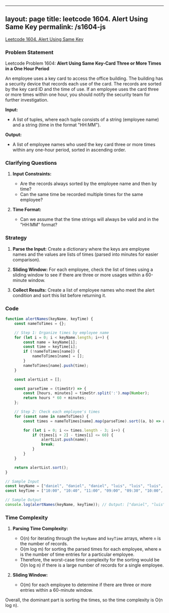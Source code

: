 
---
layout: page
title: leetcode 1604. Alert Using Same Key
permalink: /s1604-js
---
[Leetcode 1604. Alert Using Same Key](https://algoadvance.github.io/algoadvance/l1604)
### Problem Statement

Leetcode Problem 1604: **Alert Using Same Key-Card Three or More Times in a One Hour Period**

An employee uses a key card to access the office building. The building has a security device that records each use of the card. The records are sorted by the key card ID and the time of use. If an employee uses the card three or more times within one hour, you should notify the security team for further investigation.

**Input:**

- A list of tuples, where each tuple consists of a string (employee name) and a string (time in the format "HH:MM").

**Output:**

- A list of employee names who used the key card three or more times within any one-hour period, sorted in ascending order.

### Clarifying Questions

1. **Input Constraints:**
   - Are the records always sorted by the employee name and then by time?
   - Can the same time be recorded multiple times for the same employee?

2. **Time Format:**
   - Can we assume that the time strings will always be valid and in the "HH:MM" format?

### Strategy

1. **Parse the Input:** Create a dictionary where the keys are employee names and the values are lists of times (parsed into minutes for easier comparison).

2. **Sliding Window:** For each employee, check the list of times using a sliding window to see if there are three or more usages within a 60-minute window.

3. **Collect Results:** Create a list of employee names who meet the alert condition and sort this list before returning it.

### Code

```javascript
function alertNames(keyName, keyTime) {
    const nameToTimes = {};

    // Step 1: Organize times by employee name
    for (let i = 0; i < keyName.length; i++) {
        const name = keyName[i];
        const time = keyTime[i];
        if (!nameToTimes[name]) {
            nameToTimes[name] = [];
        }
        nameToTimes[name].push(time);
    }

    const alertList = [];

    const parseTime = (timeStr) => {
        const [hours, minutes] = timeStr.split(':').map(Number);
        return hours * 60 + minutes;
    };

    // Step 2: Check each employee's times
    for (const name in nameToTimes) {
        const times = nameToTimes[name].map(parseTime).sort((a, b) => a - b);

        for (let i = 0; i <= times.length - 3; i++) {
            if (times[i + 2] - times[i] <= 60) {
                alertList.push(name);
                break;
            }
        }
    }

    return alertList.sort();
}

// Sample Input
const keyName = ["daniel", "daniel", "daniel", "luis", "luis", "luis", "luis"];
const keyTime = ["10:00", "10:40", "11:00", "09:00", "09:30", "10:00", "11:00"];

// Sample Output
console.log(alertNames(keyName, keyTime)); // Output: ["daniel", "luis"]
```

### Time Complexity

1. **Parsing Time Complexity:**
    - O(n) for iterating through the `keyName` and `keyTime` arrays, where `n` is the number of records.
    - O(m log m) for sorting the parsed times for each employee, where `m` is the number of time entries for a particular employee.
    - Therefore, the worst-case time complexity for the sorting would be O(n log n) if there is a large number of records for a single employee.

2. **Sliding Window:** 
   - O(m) for each employee to determine if there are three or more entries within a 60-minute window.

Overall, the dominant part is sorting the times, so the time complexity is O(n log n).